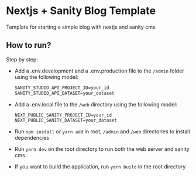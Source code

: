 # Nextjs + Sanity Blog Template

Template for starting a simple blog with nextjs and sanity cms

## How to run?

Step by step:
- Add a .env.development and a .env.production file to the `/admin` folder using the following model:
    ```md
    SANITY_STUDIO_API_PROJECT_ID=your_id
    SANITY_STUDIO_API_DATASET=your_dataset
    ```

- Add a .env.local file to the `/web` directory using the following model:
    ```md
    NEXT_PUBLIC_SANITY_PROJECT_ID=your_id
    NEXT_PUBLIC_SANITY_DATASET=your_dataset
    ```

- Run ``npm install`` or ``yarn add`` in root, `/admin` and `/web` directories to install dependencies

- Run ``yarn dev`` on the root directory to run both the web server and sanity cms

- If you want to build the application, run ``yarn build`` in the root directory

